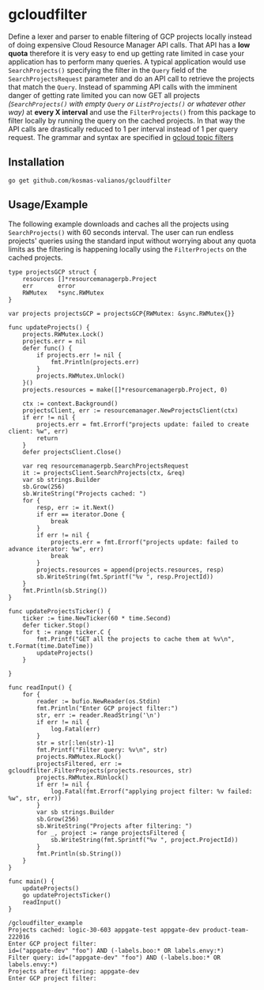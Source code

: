 # gcloudfilter
Define a lexer and parser to enable filtering of GCP projects locally instead of doing expensive Cloud Resource Manager API calls. That API has a **low quota** therefore it is very easy to end up getting rate limited in case your application has to perform many queries. A typical application would use `SearchProjects()` specifying the filter in the `Query` field of the `SearchProjectsRequest` parameter and do an API call to retrieve the projects that match the `Query`. Instead of spamming API calls with the imminent danger of getting rate limited you can now GET all projects _(`SearchProjects()` with empty `Query` or `ListProjects()` or whatever other way)_ at **every X interval** and use the `FilterProjects()` from this package to filter locally by running the query on the cached projects. In that way the API calls are drastically reduced to 1 per interval instead of 1 per query request. The grammar and syntax are specified in [gcloud topic filters](https://cloud.google.com/sdk/gcloud/reference/topic/filters)

## Installation
```
go get github.com/kosmas-valianos/gcloudfilter
```

## Usage/Example
The following example downloads and caches all the projects using `SearchProjects()` with 60 seconds interval. The user can run endless projects' queries using the standard input without worrying about any quota limits as the filtering is happening locally using the `FilterProjects` on the cached projects.

```golang
type projectsGCP struct {
	resources []*resourcemanagerpb.Project
	err       error
	RWMutex   *sync.RWMutex
}

var projects projectsGCP = projectsGCP{RWMutex: &sync.RWMutex{}}

func updateProjects() {
	projects.RWMutex.Lock()
	projects.err = nil
	defer func() {
		if projects.err != nil {
			fmt.Println(projects.err)
		}
		projects.RWMutex.Unlock()
	}()
	projects.resources = make([]*resourcemanagerpb.Project, 0)

	ctx := context.Background()
	projectsClient, err := resourcemanager.NewProjectsClient(ctx)
	if err != nil {
		projects.err = fmt.Errorf("projects update: failed to create client: %w", err)
		return
	}
	defer projectsClient.Close()

	var req resourcemanagerpb.SearchProjectsRequest
	it := projectsClient.SearchProjects(ctx, &req)
	var sb strings.Builder
	sb.Grow(256)
	sb.WriteString("Projects cached: ")
	for {
		resp, err := it.Next()
		if err == iterator.Done {
			break
		}
		if err != nil {
			projects.err = fmt.Errorf("projects update: failed to advance iterator: %w", err)
			break
		}
		projects.resources = append(projects.resources, resp)
		sb.WriteString(fmt.Sprintf("%v ", resp.ProjectId))
	}
	fmt.Println(sb.String())
}

func updateProjectsTicker() {
	ticker := time.NewTicker(60 * time.Second)
	defer ticker.Stop()
	for t := range ticker.C {
		fmt.Printf("GET all the projects to cache them at %v\n", t.Format(time.DateTime))
		updateProjects()
	}

}

func readInput() {
	for {
		reader := bufio.NewReader(os.Stdin)
		fmt.Println("Enter GCP project filter:")
		str, err := reader.ReadString('\n')
		if err != nil {
			log.Fatal(err)
		}
		str = str[:len(str)-1]
		fmt.Printf("Filter query: %v\n", str)
		projects.RWMutex.RLock()
		projectsFiltered, err := gcloudfilter.FilterProjects(projects.resources, str)
		projects.RWMutex.RUnlock()
		if err != nil {
			log.Fatal(fmt.Errorf("applying project filter: %v failed: %w", str, err))
		}
		var sb strings.Builder
		sb.Grow(256)
		sb.WriteString("Projects after filtering: ")
		for _, project := range projectsFiltered {
			sb.WriteString(fmt.Sprintf("%v ", project.ProjectId))
		}
		fmt.Println(sb.String())
	}
}

func main() {
	updateProjects()
	go updateProjectsTicker()
	readInput()
}
```

```
/gcloudfilter_example 
Projects cached: logic-30-603 appgate-test appgate-dev product-team-222016 
Enter GCP project filter:
id=("appgate-dev" "foo") AND (-labels.boo:* OR labels.envy:*)
Filter query: id=("appgate-dev" "foo") AND (-labels.boo:* OR labels.envy:*)
Projects after filtering: appgate-dev 
Enter GCP project filter:
```

